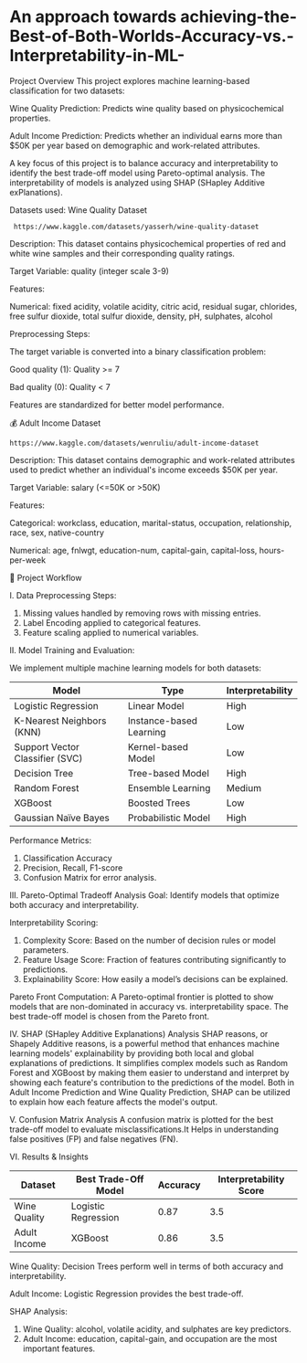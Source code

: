 # An approach towards achieving-the-Best-of-Both-Worlds-Accuracy-vs.-Interpretability-in-ML-
Project Overview
This project explores machine learning-based classification for two datasets:

 Wine Quality Prediction: Predicts wine quality based on physicochemical properties.

Adult Income Prediction: Predicts whether an individual earns more than $50K per year based on demographic and work-related attributes.

A key focus of this project is to balance accuracy and interpretability to identify the best trade-off model using Pareto-optimal analysis. The interpretability of models is analyzed using SHAP (SHapley Additive exPlanations).

Datasets used:
Wine Quality Dataset

     https://www.kaggle.com/datasets/yasserh/wine-quality-dataset
Description: This dataset contains physicochemical properties of red and white wine samples and their corresponding quality ratings.

Target Variable: quality (integer scale 3-9)

Features:

Numerical: fixed acidity, volatile acidity, citric acid, residual sugar, chlorides, free sulfur dioxide, total sulfur dioxide, density, pH, sulphates, alcohol

Preprocessing Steps:

The target variable is converted into a binary classification problem:

Good quality (1): Quality >= 7

Bad quality (0): Quality < 7

Features are standardized for better model performance.

💰 Adult Income Dataset

    https://www.kaggle.com/datasets/wenruliu/adult-income-dataset
 Description: This dataset contains demographic and work-related attributes used to predict whether an individual's income exceeds $50K per year.

  Target Variable: salary (<=50K or >50K)

   Features:

   Categorical: workclass, education, marital-status, occupation, relationship, race, sex, native-country

   Numerical: age, fnlwgt, education-num, capital-gain, capital-loss, hours-per-week

 🚀 Project Workflow

I. Data Preprocessing Steps:

   1. Missing values handled by removing rows with missing entries.
   2. Label Encoding applied to categorical features.
   3. Feature scaling applied to numerical variables.
      
II.  Model Training and Evaluation:

We implement multiple machine learning models for both datasets:

| **Model**                  | **Type**                 | **Interpretability** |
|----------------------------|-------------------------|----------------------|
| Logistic Regression        | Linear Model           | High                |
| K-Nearest Neighbors (KNN)  | Instance-based Learning | Low                 |
| Support Vector Classifier (SVC) | Kernel-based Model    | Low                 |
| Decision Tree             | Tree-based Model        | High                |
| Random Forest             | Ensemble Learning       | Medium              |
| XGBoost                   | Boosted Trees          | Low                 |
| Gaussian Naïve Bayes       | Probabilistic Model    | High                |

Performance Metrics:
1. Classification Accuracy
2. Precision, Recall, F1-score
3. Confusion Matrix for error analysis.

III. Pareto-Optimal Tradeoff Analysis
Goal: Identify models that optimize both accuracy and interpretability.

Interpretability Scoring:

   1. Complexity Score: Based on the number of decision rules or model parameters.
   2. Feature Usage Score: Fraction of features contributing significantly to predictions.
   3. Explainability Score: How easily a model’s decisions can be explained.

Pareto Front Computation:
A Pareto-optimal frontier is plotted to show models that are non-dominated in accuracy vs. interpretability space. The best trade-off model is chosen from the Pareto front.

IV. SHAP (SHapley Additive Explanations) Analysis
SHAP reasons, or Shapely Additive reasons, is a powerful method that enhances machine learning models' explainability by providing both local and global explanations of predictions. It simplifies complex models such as Random Forest and XGBoost by making them easier to understand and interpret by showing each feature's contribution to the predictions of the model.  Both in Adult Income Prediction and Wine Quality Prediction, SHAP can be utilized to explain how each feature affects the model's output.

V. Confusion Matrix Analysis
A confusion matrix is plotted for the best trade-off model to evaluate misclassifications.It Helps in understanding false positives (FP) and false negatives (FN).

VI. Results & Insights 

| Dataset       | Best Trade-Off Model  | Accuracy | Interpretability Score |
|--------------|----------------------|----------|------------------------|
| Wine Quality | Logistic Regression  | 0.87     | 3.5                    |
| Adult Income | XGBoost              | 0.86     | 3.5                    |

Wine Quality: Decision Trees perform well in terms of both accuracy and interpretability.

Adult Income: Logistic Regression provides the best trade-off.

SHAP Analysis:
1. Wine Quality: alcohol, volatile acidity, and sulphates are key predictors.
2. Adult Income: education, capital-gain, and occupation are the most important features.
